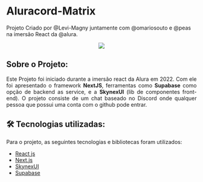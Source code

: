 # Aluracord-Matrix
Projeto Criado por @Levi-Magny juntamente com @omariosouto e @peas na imersão React da @alura.

<p align="center">
<img src="https://github.com/Levi-Magny/Aluracord-Matrix/blob/master/public/Aplicacao-Aranhacord-3.gif"/>
</p>
  
## Sobre o Projeto:
<p align="justify">Este Projeto foi iniciado durante a imersão react da Alura em 2022. Com ele foi apresentado o framework <b>NextJS</b>, ferramentas como <b>Supabase</b> como opção de backend as service, e a <b>SkynexUI</b> (lib de componentes front-end). O projeto consiste de um chat baseado no Discord onde qualquer pessoa que possui uma conta com o github pode entrar.</p>

## 🛠 Tecnologias utilizadas:
<p>Para o projeto, as seguintes tecnologias e bibliotecas foram utilizados:</p>

- [React js](https://pt-br.reactjs.org/)
- [Next.js](https://nextjs.org/)
- [SkynexUI](https://skynexui.dev/)
- [Supabase](https://github.com/supabase/supabase)
